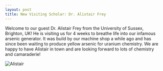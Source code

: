 ```yaml
---
layout: post
title: New Visiting Scholar: Dr. Alistair Frey
---
```


Welcome to our guest Dr. Alistair Frey from the University of Sussex, Brighton, UK! 
He is visiting us for 4 weeks to breathe life into our infamous arsenic generator. 
It was build by our machine shop a while ago and has since been waiting to produce yellow arsenic for uranium chemistry. 
We are happy to  have Alistair in town and are looking forward to lots of chemistry and  camaraderie!

![Alistair](img/AlistairFrey_webseite.jpg)